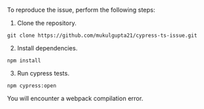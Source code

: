 To reproduce the issue, perform the following steps:

1. Clone the repository.

```
git clone https://github.com/mukulgupta21/cypress-ts-issue.git
```

2. Install dependencies.

```
npm install
```

3. Run cypress tests.

```
npm cypress:open
```

You will encounter a webpack compilation error.